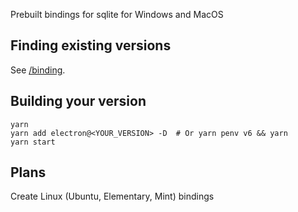 Prebuilt bindings for sqlite for Windows and MacOS

## Finding existing versions

See [/binding](/binding).

## Building your version

```
yarn
yarn add electron@<YOUR_VERSION> -D  # Or yarn penv v6 && yarn
yarn start
```

## Plans

Create Linux (Ubuntu, Elementary, Mint) bindings